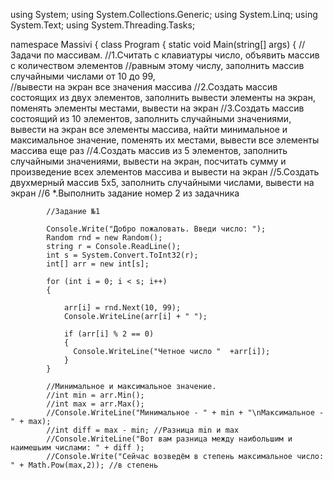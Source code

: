 using System;
using System.Collections.Generic;
using System.Linq;
using System.Text;
using System.Threading.Tasks;

namespace Massivi
{
    class Program
    {
        static void Main(string[] args)
        {
            //            Задачи по массивам.
            //1.Считать с клавиатуры число, объявить массив с количеством элементов 
            //равным этому числу, заполнить массив случайными числами от 10 до 99,  
            //вывести на экран все значения массива
            //2.Создать массив состоящих из двух элементов, заполнить вывести элементы на экран, поменять элементы местами, вывести на экран
            //3.Создать массив состоящий из 10 элементов, заполнить случайными значениями, вывести на экран все элементы массива, найти минимальное и максимальное значение, поменять их местами, вывести все элементы массива еще раз
            //4.Создать массив из 5 элементов, заполнить случайными значениями, вывести на экран, посчитать сумму и произведение всех элементов массива и вывести на экран
            //5.Создать двухмерный массив 5х5, заполнить случайными числами, вывести на экран
            //6 *.Выполнить задание номер 2 из задачника

            //Задание №1
            
            Console.Write("Добро пожаловать. Введи число: ");
            Random rnd = new Random();
            string r = Console.ReadLine();
            int s = System.Convert.ToInt32(r);
            int[] arr = new int[s];

            for (int i = 0; i < s; i++)
            {
                
                arr[i] = rnd.Next(10, 99);
                Console.WriteLine(arr[i] + " ");

                if (arr[i] % 2 == 0)
                {
                  Console.WriteLine("Четное число "  +arr[i]);               
                }
            }

            //Минимальное и максимальное значение.
            //int min = arr.Min();
            //int max = arr.Max();
            //Console.WriteLine("Минимальное - " + min + "\nМаксимальное - " + max);
            //int diff = max - min; //Разница min и max
            //Console.WriteLine("Вот вам разница между наибольшим и наимешьим числами: " + diff );
            //Console.Write("Сейчас возведём в степень максимальное число: " + Math.Pow(max,2)); //в степень
